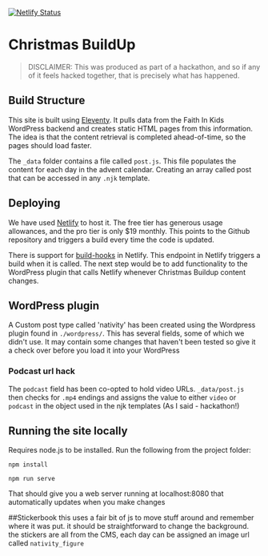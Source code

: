 [![Netlify Status](https://api.netlify.com/api/v1/badges/995b6ae7-e381-4615-868d-aef36f969d59/deploy-status)](https://app.netlify.com/sites/christmasbuildup/deploys)

# Christmas BuildUp
> DISCLAIMER: This was produced as part of a hackathon, and so if any of it feels hacked together, that is precisely what has happened.

## Build Structure
This site is built using [Eleventy](https://www.11ty.dev/). It pulls data from the Faith In Kids WordPress backend and creates static HTML pages from this information. The idea is that the content retrieval is completed ahead-of-time, so the pages should load faster.

The `_data` folder contains a file called `post.js`. This file populates the content for each day in the advent calendar. Creating an array called post that can be accessed in any `.njk` template.

## Deploying
We have used [Netlify](https://app.netlify.com/) to host it. The free tier has generous usage allowances, and the pro tier is only $19 monthly.
This points to the Github repository and triggers a build every time the code is updated.

There is support for [build-hooks](https://docs.netlify.com/configure-builds/build-hooks/) in Netlify.  This endpoint in Netlify triggers a build when it is called. The next step would be to add functionality to the WordPress plugin that calls Netlify whenever Christmas Buildup content changes.


## WordPress plugin
A Custom post type called 'nativity' has been created using the Wordpress plugin found in `./wordpress/`. This has several fields, some of which we didn't use. It may contain some changes that haven't been tested so give it a check over before you load it into your WordPress

### Podcast url hack
The `podcast` field has been co-opted to hold video URLs. `_data/post.js` then checks for `.mp4` endings and assigns the value to either `video` or `podcast` in the object used in the njk templates (As I said - hackathon!)

## Running the site locally 
Requires node.js to be installed.
Run the following from the project folder:

```
npm install

npm run serve
```

That should give you a web server running at localhost:8080 that automatically updates when you make changes


##Stickerbook
this uses a fair bit of js to move stuff around and remember where it was put. it should be straightforward to change the background. the stickers are all from the CMS, each day can be assigned an image url called `nativity_figure`
